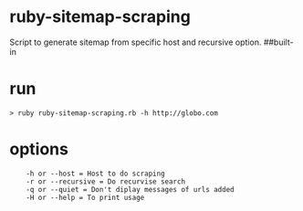 # ruby-sitemap-scraping
Script to generate sitemap from specific host and recursive option. ##built-in

# run
```
> ruby ruby-sitemap-scraping.rb -h http://globo.com 
```
# options
```
    -h or --host = Host to do scraping
    -r or --recursive = Do recurvise search
    -q or --quiet = Don't diplay messages of urls added
    -H or --help = To print usage
```
